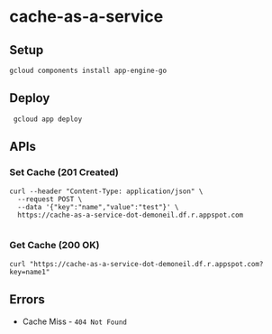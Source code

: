 # cache-as-a-service

## Setup 
``` gcloud components install app-engine-go ```

## Deploy 

``` gcloud app deploy```

## APIs

### Set Cache (201 Created)

```
curl --header "Content-Type: application/json" \
  --request POST \
  --data '{"key":"name","value":"test"}' \
  https://cache-as-a-service-dot-demoneil.df.r.appspot.com
  
```

### Get Cache (200 OK)

```
curl "https://cache-as-a-service-dot-demoneil.df.r.appspot.com?key=name1"
```

## Errors

* Cache Miss - `404 Not Found`